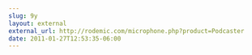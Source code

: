 ```yaml
---
slug: 9y
layout: external
external_url: http://rodemic.com/microphone.php?product=Podcaster
date: 2011-01-27T12:53:35-06:00
---
```

